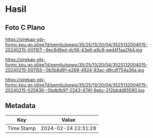 # Hasil

## Foto C Plano

https://sirekap-obj-formc.kpu.go.id/ee7d/pemilu/ppwp/35/25/13/20/04/3525132004015-20240215-001107--8ec8d9ed-dc56-43e6-a9c8-eed4f1aa2f44.jpg

https://sirekap-obj-formc.kpu.go.id/ee7d/pemilu/ppwp/35/25/13/20/04/3525132004015-20240215-001156--0b5b8d91-e269-4924-83ac-d9cdf754a36a.jpg

https://sirekap-obj-formc.kpu.go.id/ee7d/pemilu/ppwp/35/25/13/20/04/3525132004015-20240215-025939--0bdbfb97-2243-474f-9ebc-212bbdd95590.jpg


## Metadata

| Key        | Value               |
| ---------- | ------------------- |
| Time Stamp | 2024-02-24 22:31:28 |



